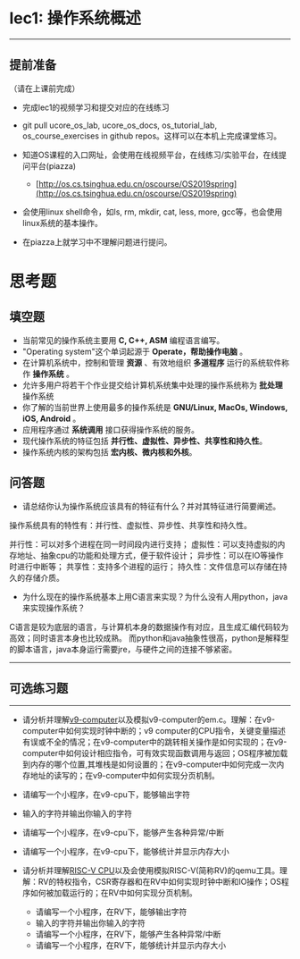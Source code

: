 # lec1: 操作系统概述

---

## **提前准备**

（请在上课前完成）

* 完成lec1的视频学习和提交对应的在线练习
* git pull ucore\_os\_lab, ucore\_os\_docs, os\_tutorial\_lab, os\_course\_exercises in github repos。这样可以在本机上完成课堂练习。
* 知道OS课程的入口网址，会使用在线视频平台，在线练习/实验平台，在线提问平台\(piazza\)
  * [http://os.cs.tsinghua.edu.cn/oscourse/OS2019spring](http://os.cs.tsinghua.edu.cn/oscourse/OS2019spring)


* 会使用linux shell命令，如ls, rm, mkdir, cat, less, more, gcc等，也会使用linux系统的基本操作。
* 在piazza上就学习中不理解问题进行提问。



# 思考题

## 填空题

* 当前常见的操作系统主要用 **C, C++, ASM** 编程语言编写。
* "Operating system"这个单词起源于 **Operate，帮助操作电脑** 。
* 在计算机系统中，控制和管理 **资源**  、有效地组织 **多道程序** 运行的系统软件称作 **操作系统** 。
* 允许多用户将若干个作业提交给计算机系统集中处理的操作系统称为 **批处理** 操作系统
* 你了解的当前世界上使用最多的操作系统是 **GNU/Linux, MacOs, Windows, iOS, Android** 。
* 应用程序通过 **系统调用** 接口获得操作系统的服务。
* 现代操作系统的特征包括 **并行性、虚拟性、异步性、共享性和持久性**。
* 操作系统内核的架构包括 **宏内核、微内核和外核**。


## 问答题

- 请总结你认为操作系统应该具有的特征有什么？并对其特征进行简要阐述。

操作系统具有的特性有：并行性、虚拟性、异步性、共享性和持久性。

并行性：可以对多个进程在同一时间段内进行支持；
虚拟性：可以支持虚拟的内存地址、抽象cpu的功能和处理方式，便于软件设计；
异步性：可以在IO等操作时进行中断等；
共享性：支持多个进程的运行；
持久性：文件信息可以存储在持久的存储介质。


- 为什么现在的操作系统基本上用C语言来实现？为什么没有人用python，java来实现操作系统？

C语言是较为底层的语言，与计算机本身的数据操作有对应，且生成汇编代码较为高效；同时语言本身也比较成熟。
而python和java抽象性很高，python是解释型的脚本语言，java本身运行需要jre，与硬件之间的连接不够紧密。

---

## 可选练习题

---

- 请分析并理解[v9\-computer](https://github.com/chyyuu/os_tutorial_lab/blob/master/v9_computer/docs/v9_computer.md)以及模拟v9\-computer的em.c。理解：在v9\-computer中如何实现时钟中断的；v9 computer的CPU指令，关键变量描述有误或不全的情况；在v9\-computer中的跳转相关操作是如何实现的；在v9\-computer中如何设计相应指令，可有效实现函数调用与返回；OS程序被加载到内存的哪个位置,其堆栈是如何设置的；在v9\-computer中如何完成一次内存地址的读写的；在v9\-computer中如何实现分页机制。


- 请编写一个小程序，在v9-cpu下，能够输出字符


- 输入的字符并输出你输入的字符


- 请编写一个小程序，在v9-cpu下，能够产生各种异常/中断


- 请编写一个小程序，在v9-cpu下，能够统计并显示内存大小



- 请分析并理解[RISC-V CPU](http://www.riscvbook.com/chinese/)以及会使用模拟RISC\-V(简称RV)的qemu工具。理解：RV的特权指令，CSR寄存器和在RV中如何实现时钟中断和IO操作；OS程序如何被加载运行的；在RV中如何实现分页机制。
  - 请编写一个小程序，在RV下，能够输出字符
  - 输入的字符并输出你输入的字符
  - 请编写一个小程序，在RV下，能够产生各种异常/中断
  - 请编写一个小程序，在RV下，能够统计并显示内存大小
